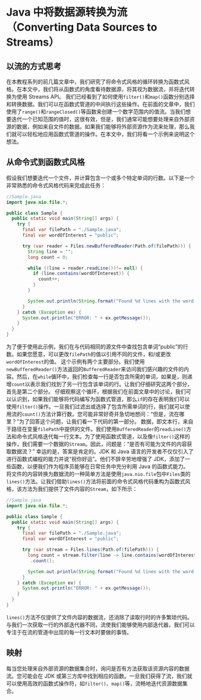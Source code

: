 # Java 中将数据源转换为流（Converting Data Sources to Streams）

## 以流的方式思考
在本教程系列的前几篇文章中，我们研究了将命令式风格的循环转换为函数式风格。在本文中，我们将从函数式的角度看待数据源，将其视为数据流，并将迭代转换为使用 Streams API。
我们已经看到了如何使用`filter()`和`map()`函数分别选择和转换数据。我们可以在函数式管道的中间执行这些操作。在前面的文章中，我们使用了`range()`和`rangeClosed()`等函数来创建一个数字范围内的值流。当我们想要迭代一个已知范围的值时，这很有效，但是，我们通常可能想要处理来自外部资源的数据，例如来自文件的数据。如果我们能够将外部资源作为流来处理，那么我们就可以轻松地应用函数式管道的操作。在本文中，我们将看一个示例来说明这个想法。

## 从命令式到函数式风格
假设我们想要迭代一个文件，并计算包含一个或多个特定单词的行数。以下是一个非常熟悉的命令式风格代码来完成此任务：
```java
//Sample.java
import java.nio.file.*;

public class Sample {
  public static void main(String[] args) {
    try {
      final var filePath = "./Sample.java";
      final var wordOfInterest = "public";

      try (var reader = Files.newBufferedReader(Path.of(filePath))) {
        String line = "";
        long count = 0;

        while ((line = reader.readLine())!= null) {
          if (line.contains(wordOfInterest)) {
            count++;
          }
        }

        System.out.println(String.format("Found %d lines with the word %s", count, wordOfInterest));
      }
    } catch (Exception ex) {
      System.out.println("ERROR: " + ex.getMessage());
    }
  }
}
```
为了便于使用此示例，我们在与代码相同的源文件中查找包含单词“public”的行数。如果您愿意，可以更改`filePath`的值以引用不同的文件，和/或更改`wordOfInterest`的值。
这个示例有两个主要部分。我们使用`newBufferedReader()`方法返回的`BufferedReader`来访问我们感兴趣的文件的内容。然后，在`while`循环中，我们检查每一行是否包含所需的单词，如果是，则递增`count`以表示我们找到了另一行包含该单词的行。让我们仔细研究这两个部分，首先是第二个部分。
仔细观察这个循环，根据我们在前面文章中的讨论，我们可以认识到，如果我们能够将代码编写为函数式管道，那么`if`的存在表明我们可以使用`filter()`操作。一旦我们过滤出或选择了包含所需单词的行，我们就可以使用流的`count()`方法计算行数。您可能非常好奇并急切地想问：“但是，流在哪里？”为了回答这个问题，让我们看一下代码的第一部分。
数据，即文本行，来自于路径在变量`filePath`中提供的文件。我们使用`BufferedReader`的`readLine()`方法和命令式风格迭代每一行文本。为了使用函数式管道，以及像`filter()`这样的操作，我们需要一个数据的`Stream`。因此，问题是：“是否有可能为文件的内容获取数据流？”
幸运的是，答案是肯定的。JDK 和 Java 语言的开发者不仅仅引入了进行函数式编程的能力并说“祝你好运”。他们不辞辛劳地增强了 JDK，添加了一些函数，以便我们作为程序员能够在日常任务中充分利用 Java 的函数式能力。
将文件的内容转换为数据流的一种简单方法是使用`java.nio.file`包中`Files`类的`lines()`方法。让我们借助`lines()`方法将前面的命令式风格代码重构为函数式风格，该方法为我们提供了文件内容的`Stream`，如下所示：
```java
//Sample.java
import java.nio.file.*;

public class Sample {
  public static void main(String[] args) {
    try {
      final var filePath = "./Sample.java";
      final var wordOfInterest = "public";

      try (var stream = Files.lines(Path.of(filePath))) {
        long count = stream.filter(line -> line.contains(wordOfInterest))
         .count();

        System.out.println(String.format("Found %d lines with the word %s", count, wordOfInterest));
      }
    } catch (Exception ex) {
      System.out.println("ERROR: " + ex.getMessage());
    }
  }
}
```
`lines()`方法不仅提供了文件内容的数据流，还消除了读取行时的许多繁琐代码。与我们一次获取一行的外部迭代器不同，流使我们能够使用内部迭代器，我们可以专注于在流的管道中出现的每一行文本时要做的事情。

## 映射
每当您处理来自外部资源的数据集合时，询问是否有方法获取该资源内容的数据流。您可能会在 JDK 或第三方库中找到相应的函数。一旦我们获得了流，我们就可以使用高效的函数式操作符，如`filter()`、`map()`等，流畅地迭代资源数据集合。